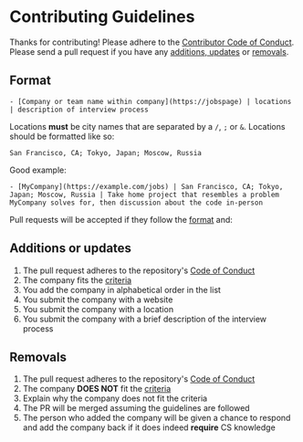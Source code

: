 # Contributing Guidelines

Thanks for contributing! Please adhere to the [Contributor Code of Conduct](/CODE_OF_CONDUCT.md). Please send a pull request if you have any [additions, updates](#additions-or-updates) or [removals](#removals).

## Format

```
- [Company or team name within company](https://jobspage) | locations | description of interview process
```

Locations **must** be city names that are separated by a `/`, `;` or `&`. Locations should be formatted like so:

```
San Francisco, CA; Tokyo, Japan; Moscow, Russia
```

Good example:

```
- [MyCompany](https://example.com/jobs) | San Francisco, CA; Tokyo, Japan; Moscow, Russia | Take home project that resembles a problem MyCompany solves for, then discussion about the code in-person
```

Pull requests will be accepted if they follow the [format](#format) and:

## Additions or updates
1. The pull request adheres to the repository's
    [Code of Conduct](/CODE_OF_CONDUCT.md)
1. The company fits the [criteria](/CRITERIA.md)
1. You add the company in alphabetical order in the list
1. You submit the company with a website
1. You submit the company with a location
1. You submit the company with a brief description of the interview process

## Removals
1. The pull request adheres to the repository's
    [Code of Conduct](/CODE_OF_CONDUCT.md)
1. The company **DOES NOT** fit the [criteria](/CRITERIA.md)
1. Explain why the company does not fit the criteria
1. The PR will be merged assuming the guidelines are followed
1. The person who added the company will be given a chance to respond and add the company back if it does indeed **require** CS knowledge
